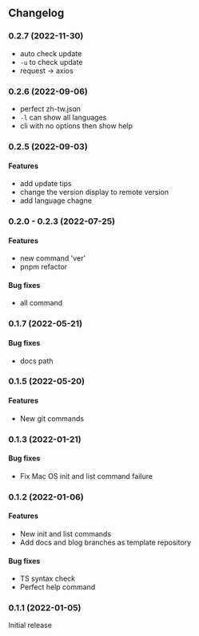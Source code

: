 ## Changelog

### 0.2.7 (2022-11-30)

- auto check update
- `-u` to check update
- request -> axios

### 0.2.6 (2022-09-06)

- perfect zh-tw.json
- `-l` can show all languages
- cli with no options then show help

### 0.2.5 (2022-09-03)

#### Features

- add update tips
- change the version display to remote version
- add language chagne

### 0.2.0 - 0.2.3 (2022-07-25)

#### Features

- new command 'ver'
- pnpm refactor

#### Bug fixes

- all command

### 0.1.7 (2022-05-21)

#### Bug fixes

- docs path

### 0.1.5 (2022-05-20)

#### Features

- New git commands

### 0.1.3 (2022-01-21)

#### Bug fixes

- Fix Mac OS init and list command failure

### 0.1.2 (2022-01-06)

#### Features

- New init and list commands
- Add docs and blog branches as template repository

#### Bug fixes

- TS syntax check
- Perfect help command

### 0.1.1 (2022-01-05)

Initial release
